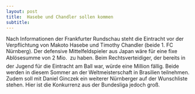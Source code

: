 ```yaml
---
layout: post
title:  Hasebe und Chandler sollen kommen
subtitle:  
---
```


Nach Informationen der Frankfurter Rundschau steht die Eintracht vor der Verpflichtung von Makoto Hasebe und Timothy Chandler (beide 1. FC Nürnberg). Der defensive Mittelfeldspieler aus Japan wäre für eine fixe Ablösesumme von 2 Mio.  zu haben. Beim Rechtsverteidiger, der bereits in der Jugend für die Eintracht am Ball war, würde eine Million fällig. Beide werden in diesem Sommer an der Weltmeisterschaft in Brasilien teilnehmen. Zudem soll mit Daniel Ginczek ein weiterer Nürnberger auf der Wunschliste stehen. Hier ist die Konkurrenz aus der Bundesliga jedoch groß.


